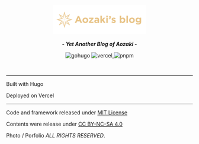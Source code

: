 <div align="center">
  <img src="/static/media/logo_dark.svg" alt="aozaki's blog" width="50%" height="50%" />

  <b>- <em>Yet Another Blog of Aozaki</em> -</b>

  <a href="[https://nextjs.org/](https://gohugo.io/)" target="_blank" rel="noopener noreferrer"
    ><img
      style="display: inline-block"
      src="https://img.shields.io/badge/hugo-ff69b4?style=flat-square&logo=hugo&logoColor=white"
      alt="gohugo"
  /></a>
  <a href="https://vercel.com/" target="_blank" rel="noopener noreferrer"
    ><img
      style="display: inline-block"
      src="https://img.shields.io/badge/Vercel-black?style=flat-square&logo=vercel&logoColor=white"
      alt="vercel"
    />
  </a>
  <a href="https://pnpm.io/" target="_blank" rel="noopener noreferrer"
    ><img
      style="display: inline-block"
      src="https://img.shields.io/badge/pnpm-%236C78AF.svg?style=flat-square&logo=pnpm&logoColor=white"
      alt="pnpm"
    />
  </a>

  <br />
</div>


---

Built with Hugo

Deployed on Vercel

---

Code and framework released under [MIT License](https://github.com/aozaki-kuro/aozaki-next-blog/blob/master/LICENSE)

Contents were release under [CC BY-NC-SA 4.0](https://creativecommons.org/licenses/by-sa/4.0/)

Photo / Porfolio _ALL RIGHTS RESERVED_.
